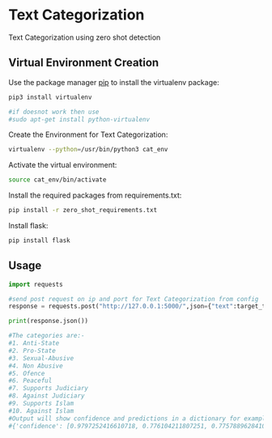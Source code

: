 # Text Categorization

Text Categorization using zero shot detection

## Virtual Environment Creation 

Use the package manager [pip](https://pip.pypa.io/en/stable/) to install the virtualenv package:

```bash
pip3 install virtualenv

#if doesnot work then use
#sudo apt-get install python-virtualenv
```
Create the Environment for Text Categorization:

```bash
virtualenv --python=/usr/bin/python3 cat_env
```
Activate the virtual environment:

```bash
source cat_env/bin/activate
```
Install the required packages from requirements.txt:

```bash
pip install -r zero_shot_requirements.txt
```

Install flask:

```bash
pip install flask
```

## Usage

```python
import requests

#send post request on ip and port for Text Categorization from config
response = requests.post("http://127.0.0.1:5000/",json={"text":target_text})

print(response.json())

#The categories are:-
#1. Anti-State
#2. Pro-State
#3. Sexual-Abusive
#4. Non Abusive
#5. Ofence
#6. Peaceful
#7. Supports Judiciary
#8. Against Judiciary
#9. Supports Islam
#10. Against Islam
#Output will show confidence and predictions in a dictionary for example:
#{'confidence': [0.9797252416610718, 0.776104211807251, 0.7757889628410339, 0.7357200980186462, 0.7220778465270996], 'predictions': #['Pro-State', 'Non Abusive', 'Peaceful', 'Against Judiciary', 'Supports Islam']}

```

